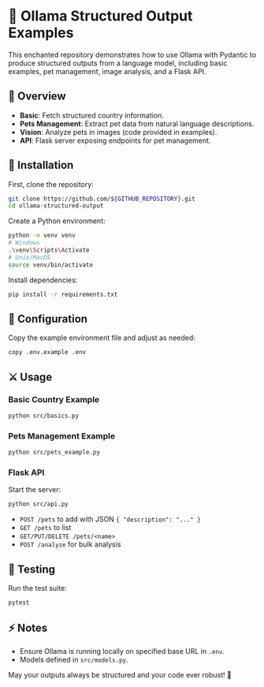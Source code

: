 # 🌟 Ollama Structured Output Examples

This enchanted repository demonstrates how to use Ollama with Pydantic to produce structured outputs from a language model, including basic examples, pet management, image analysis, and a Flask API.

## 🎯 Overview

- **Basic**: Fetch structured country information.
- **Pets Management**: Extract pet data from natural language descriptions.
- **Vision**: Analyze pets in images (code provided in examples).
- **API**: Flask server exposing endpoints for pet management.

## 🏰 Installation

First, clone the repository:

```bash
git clone https://github.com/${GITHUB_REPOSITORY}.git
cd ollama-structured-output
```

Create a Python environment:

```bash
python -m venv venv
# Windows
.\venv\Scripts\Activate
# Unix/MacOS
source venv/bin/activate
```

Install dependencies:

```bash
pip install -r requirements.txt
```

## 🔮 Configuration

Copy the example environment file and adjust as needed:

```bash
copy .env.example .env
```

## ⚔️ Usage

### Basic Country Example

```bash
python src/basics.py
```

### Pets Management Example

```bash
python src/pets_example.py
```

### Flask API

Start the server:

```bash
python src/api.py
```

- `POST /pets` to add with JSON `{ "description": "..." }`
- `GET /pets` to list
- `GET/PUT/DELETE /pets/<name>`
- `POST /analyze` for bulk analysis

## 🧪 Testing

Run the test suite:

```bash
pytest
```

## ⚡ Notes

- Ensure Ollama is running locally on specified base URL in `.env`.
- Models defined in `src/models.py`.

May your outputs always be structured and your code ever robust! 🌟